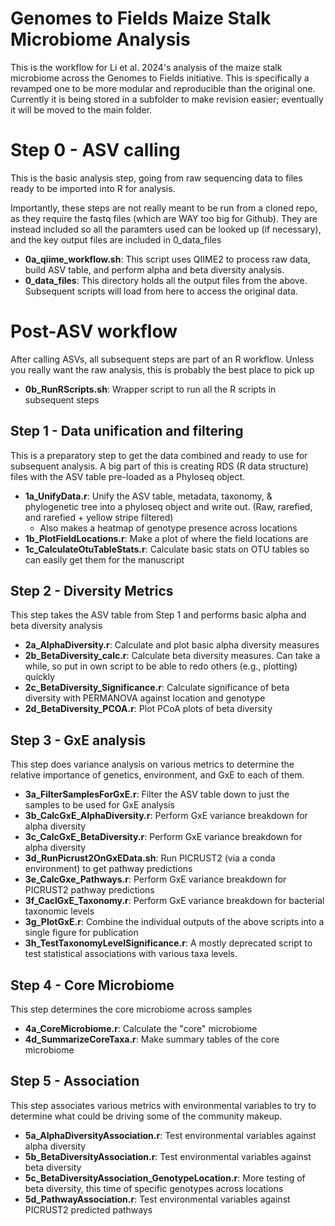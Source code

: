 # Genomes to Fields Maize Stalk Microbiome Analysis

This is the workflow for Li et al. 2024's analysis of the maize stalk microbiome across the Genomes to Fields initiative. This is specifically a revamped one to be more modular and reproducible than the original one. Currently it is being stored in a subfolder to make revision easier; eventually it will be moved to the main folder.

# Step 0 - ASV calling

This is the basic analysis step, going from raw sequencing data to files ready to be imported into R for analysis.

Importantly, these steps are not really meant to be run from a cloned repo, as they require the fastq files (which are WAY too big for Github). They are instead included so all the paramters used can be looked up (if necessary), and the key output files are included in 0_data_files

- **0a_qiime_workflow.sh**: This script uses QIIME2 to process raw data, build ASV table, and perform alpha and beta diversity analysis.
- **0_data_files**: This directory holds all the output files from the above. Subsequent scripts will load from here to access the original data.

# Post-ASV workflow

After calling ASVs, all subsequent steps are part of an R workflow. Unless you really want the raw analysis, this is probably the best place to pick up

- **0b_RunRScripts.sh**: Wrapper script to run all the R scripts in subsequent steps

## Step 1 - Data unification and filtering

This is a preparatory step to get the data combined and ready to use for subsequent analysis. A big part of this is creating RDS (R data structure) files with the ASV table pre-loaded as a Phyloseq object.

- **1a_UnifyData.r**: Unify the ASV table, metadata, taxonomy, & phylogenetic tree into a phyloseq object and write out. (Raw, rarefied, and rarefied + yellow stripe filtered)
    - Also makes a heatmap of genotype presence across locations
- **1b_PlotFieldLocations.r**: Make a plot of where the field locations are
- **1c_CalculateOtuTableStats.r**: Calculate basic stats on OTU tables so can easily get them for the manuscript
 
## Step 2 - Diversity Metrics

This step takes the ASV table from Step 1 and performs basic alpha and beta diversity analysis

- **2a_AlphaDiversity.r**: Calculate and plot basic alpha diversity measures
- **2b_BetaDiversity_calc.r**: Calculate beta diversity measures. Can take a while, so put in own script to be able to redo others (e.g., plotting) quickly
- **2c_BetaDiversity_Significance.r**: Calculate significance of beta diversity with PERMANOVA against location and genotype
- **2d_BetaDiversity_PCOA.r**: Plot PCoA plots of beta diversity

## Step 3 - GxE analysis

This step does variance analysis on various metrics to determine the relative importance of genetics, environment, and GxE to each of them.

- **3a_FilterSamplesForGxE.r**: Filter the ASV table down to just the samples to be used for GxE analysis
- **3b_CalcGxE_AlphaDiversity.r**: Perform GxE variance breakdown for alpha diversity
- **3c_CalcGxE_BetaDiversity.r**: Perform GxE variance breakdown for alpha diversity
- **3d_RunPicrust2OnGxEData.sh**: Run PICRUST2 (via a conda environment) to get pathway predictions
- **3e_CalcGxe_Pathways.r**: Perform GxE variance breakdown for PICRUST2 pathway predictions
- **3f_CaclGxE_Taxonomy.r**: Perform GxE variance breakdown for bacterial taxonomic levels
- **3g_PlotGxE.r**: Combine the individual outputs of the above scripts into a single figure for publication
- **3h_TestTaxonomyLevelSignificance.r**: A mostly deprecated script to test statistical associations with various taxa levels.

## Step 4 - Core Microbiome

This step determines the core microbiome across samples

- **4a_CoreMicrobiome.r**: Calculate the "core" microbiome
- **4d_SummarizeCoreTaxa.r**: Make summary tables of the core microbiome

## Step 5 - Association

This step associates various metrics with environmental variables to try to determine what could be driving some of the community makeup.

- **5a_AlphaDiversityAssociation.r**: Test environmental variables against alpha diversity
- **5b_BetaDiversityAssociation.r**: Test environmental variables against beta diversity
- **5c_BetaDiversityAssociation_GenotypeLocation.r**: More testing of beta diversity, this time of specific genotypes across locations
- **5d_PathwayAssociation.r**: Test environmental variables against PICRUST2 predicted pathways



